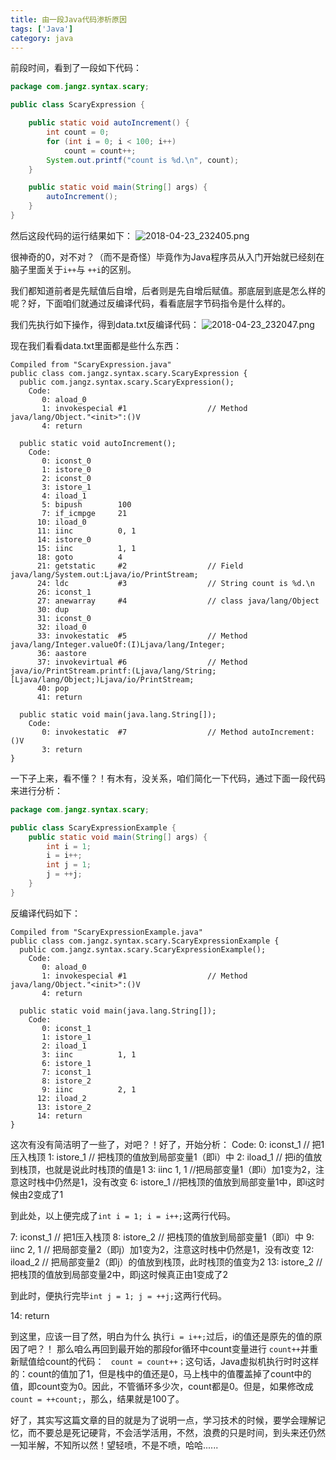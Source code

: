 ```yaml
---
title: 由一段Java代码渗析原因
tags: ['Java']
category: java
---
```


前段时间，看到了一段如下代码：
```Java
package com.jangz.syntax.scary;

public class ScaryExpression {

	public static void autoIncrement() {
		int count = 0;
		for (int i = 0; i < 100; i++)
			count = count++;
		System.out.printf("count is %d.\n", count);
	}

	public static void main(String[] args) {
		autoIncrement();
	}
}
```
然后这段代码的运行结果如下：
![2018-04-23_232405.png](https://github.com/buildupchao/ImgStore/blob/master/blog/2018-04-23-1.png?raw=true)
<!-- more -->
很神奇的0，对不对？（而不是奇怪）毕竟作为Java程序员从入门开始就已经刻在脑子里面关于``` i++ ```与 ``` ++i ```的区别。

我们都知道前者是先赋值后自增，后者则是先自增后赋值。那底层到底是怎么样的呢？好，下面咱们就通过反编译代码，看看底层字节码指令是什么样的。

我们先执行如下操作，得到data.txt反编译代码：
![2018-04-23_232047.png](https://github.com/buildupchao/ImgStore/blob/master/blog/2018-04-23-2.png?raw=true)

现在我们看看data.txt里面都是些什么东西：
```
Compiled from "ScaryExpression.java"
public class com.jangz.syntax.scary.ScaryExpression {
  public com.jangz.syntax.scary.ScaryExpression();
    Code:
       0: aload_0
       1: invokespecial #1                  // Method java/lang/Object."<init>":()V
       4: return

  public static void autoIncrement();
    Code:
       0: iconst_0
       1: istore_0
       2: iconst_0
       3: istore_1
       4: iload_1
       5: bipush        100
       7: if_icmpge     21
      10: iload_0
      11: iinc          0, 1
      14: istore_0
      15: iinc          1, 1
      18: goto          4
      21: getstatic     #2                  // Field java/lang/System.out:Ljava/io/PrintStream;
      24: ldc           #3                  // String count is %d.\n
      26: iconst_1
      27: anewarray     #4                  // class java/lang/Object
      30: dup
      31: iconst_0
      32: iload_0
      33: invokestatic  #5                  // Method java/lang/Integer.valueOf:(I)Ljava/lang/Integer;
      36: aastore
      37: invokevirtual #6                  // Method java/io/PrintStream.printf:(Ljava/lang/String;[Ljava/lang/Object;)Ljava/io/PrintStream;
      40: pop
      41: return

  public static void main(java.lang.String[]);
    Code:
       0: invokestatic  #7                  // Method autoIncrement:()V
       3: return
}

```

一下子上来，看不懂？！有木有，没关系，咱们简化一下代码，通过下面一段代码来进行分析：
```Java
package com.jangz.syntax.scary;

public class ScaryExpressionExample {
	public static void main(String[] args) {
		int i = 1;
		i = i++;
		int j = 1;
		j = ++j;
	}
}
```
反编译代码如下：
```
Compiled from "ScaryExpressionExample.java"
public class com.jangz.syntax.scary.ScaryExpressionExample {
  public com.jangz.syntax.scary.ScaryExpressionExample();
    Code:
       0: aload_0
       1: invokespecial #1                  // Method java/lang/Object."<init>":()V
       4: return

  public static void main(java.lang.String[]);
    Code:
       0: iconst_1
       1: istore_1
       2: iload_1
       3: iinc          1, 1
       6: istore_1
       7: iconst_1
       8: istore_2
       9: iinc          2, 1
      12: iload_2
      13: istore_2
      14: return
}
```
这次有没有简洁明了一些了，对吧？！好了，开始分析：
Code:
   0:   iconst_1  // 把1压入栈顶
   1:   istore_1  // 把栈顶的值放到局部变量1（即i）中
   2:   iload_1   // 把i的值放到栈顶，也就是说此时栈顶的值是1
   3:   iinc    1, 1  //把局部变量1（即i）加1变为2，注意这时栈中仍然是1，没有改变
   6:   istore_1    //把栈顶的值放到局部变量1中，即i这时候由2变成了1

到此处，以上便完成了``` int i = 1; i = i++; ```这两行代码。

   7:   iconst_1   // 把1压入栈顶
   8:   istore_2   // 把栈顶的值放到局部变量1（即i）中
   9:   iinc    2, 1 // 把局部变量2（即j）加1变为2，注意这时栈中仍然是1，没有改变
   12:  iload_2    // 把局部变量2（即j）的值放到栈顶，此时栈顶的值变为2
   13:  istore_2   // 把栈顶的值放到局部变量2中，即j这时候真正由1变成了2

到此时，便执行完毕``` int j = 1; j = ++j; ```这两行代码。

   14:  return

到这里，应该一目了然，明白为什么 执行``` i = i++; ```过后，i的值还是原先的值的原因了吧？！
那么咱么再回到最开始的那段for循环中count变量进行 ``` count++ ```并重新赋值给count的代码：
``` count = count++；```这句话，Java虚拟机执行时时这样的：count的值加了1，但是栈中的值还是0，马上栈中的值覆盖掉了count中的值，即count变为0。因此，不管循环多少次，count都是0。但是，如果修改成``` count = ++count; ```，那么，结果就是100了。

好了，其实写这篇文章的目的就是为了说明一点，学习技术的时候，要学会理解记忆，而不要总是死记硬背，不会活学活用，不然，浪费的只是时间，到头来还仍然一知半解，不知所以然！望轻喷，不是不喷，哈哈......
